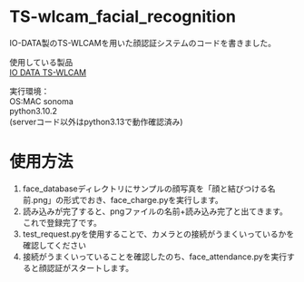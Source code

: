 # TS-wlcam_facial_recognition
IO-DATA製のTS-WLCAMを用いた顔認証システムのコードを書きました。

使用している製品  
[IO DATA TS-WLCAM](https://www.iodata.jp/product/lancam/lancam/ts-wlcam/)

実行環境：  
OS:MAC sonoma  
python3.10.2  
(serverコード以外はpython3.13で動作確認済み)

# 使用方法

1. face_databaseディレクトリにサンプルの顔写真を「顔と結びつける名前.png」の形式でおき、face_charge.pyを実行します。
2. 読み込みが完了すると、pngファイルの名前+読み込み完了と出てきます。これで登録完了です。
3. test_request.pyを使用することで、カメラとの接続がうまくいっているかを確認してください
4. 接続がうまくいっていることを確認したのち、face_attendance.pyを実行すると顔認証がスタートします。
